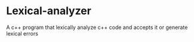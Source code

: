# Lexical-analyzer
A c++ program that lexically analyze c++ code and accepts it or generate lexical errors

